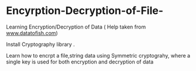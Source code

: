 # Encyrption-Decryption-of-File-
Learning Encryption/Decryption of Data ( Help taken from www.datatofish.com)

Install Cryptography library .

Learn how to encrpt a file,string data using Symmetric cryptograhy, where a single key is used for both encryption and decryption of data
